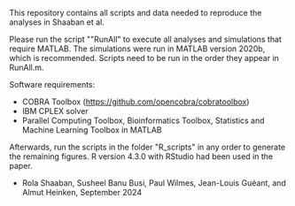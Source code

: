 This repository contains all scripts and data needed to reproduce the analyses in Shaaban et al.

Please run the script ""RunAll" to execute all analyses and simulations that require MATLAB.
The simulations were run in MATLAB version 2020b, which is recommended.
Scripts need to be run in the order they appear in RunAll.m.

Software requirements:
- COBRA Toolbox (https://github.com/opencobra/cobratoolbox)
- IBM CPLEX solver
- Parallel Computing Toolbox, Bioinformatics Toolbox, Statistics and Machine Learning Toolbox in MATLAB

Afterwards, run the scripts in the folder "R_scripts" in any order to generate the remaining figures. 
R version 4.3.0 with RStudio had been used in the paper.

- Rola Shaaban, Susheel Banu Busi, Paul Wilmes, Jean-Louis Guéant, and Almut Heinken, September 2024

